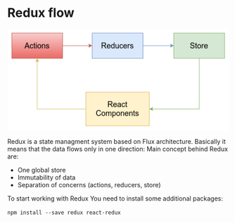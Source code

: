 # Redux flow

<div style="text-align:center"><img width=600 src="/assets/redux-flow.png" /></div>

Redux is a state managment system based on Flux architecture. Basically it means that the data flows only in one direction: Main concept behind Redux are:

-   One global store
-   Immutability of data
-   Separation of concerns (actions, reducers, store)

To start working with Redux You need to install some additional packages:

`npm install --save redux react-redux`
